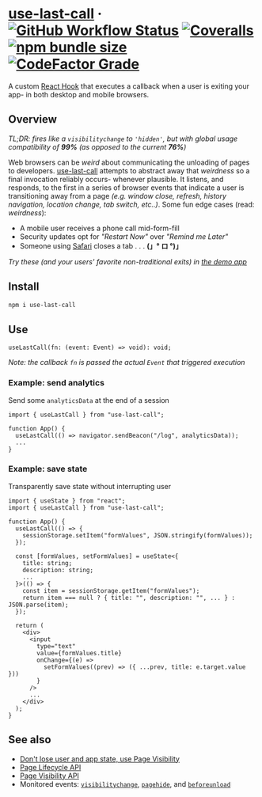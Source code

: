 # [use-last-call] &middot; [![GitHub Workflow Status](https://img.shields.io/github/workflow/status/julesferreira/use-last-call/ci)](https://github.com/julesferreira/use-last-call/actions/workflows/ci.yml) [![Coveralls](https://img.shields.io/coveralls/github/julesferreira/use-last-call)](https://coveralls.io/github/julesferreira/use-last-call) [![npm bundle size](https://img.shields.io/bundlephobia/minzip/use-last-call?label=min%20%2B%20gzip)](https://bundlephobia.com/package/use-last-call) [![CodeFactor Grade](https://img.shields.io/codefactor/grade/github/julesferreira/use-last-call?color=04a363&label=codefactor)](https://www.codefactor.io/repository/github/julesferreira/use-last-call)

A custom [React Hook] that executes a callback when a user is exiting your app- in both desktop and mobile browsers.

## Overview

_TL;DR: fires like a `visibilitychange` to `'hidden'`, but with global usage compatibility of **99%** (as opposed to the current **76%**)_

Web browsers can be _weird_ about communicating the unloading of pages to developers. [use-last-call] attempts to abstract away that _weirdness_ so a final invocation reliably occurs- whenever plausible. It listens, and responds, to the first in a series of browser events that indicate a user is transitioning away from a page _(e.g. window close, refresh, history navigation, location change, tab switch, etc..)_. Some fun edge cases (read: _weirdness_):

- A mobile user receives a phone call mid-form-fill
- Security updates opt for _"Restart Now"_ over _"Remind me Later"_
- Someone using [Safari] closes a tab . . . **(」° ロ °)」**

_Try these (and your users' favorite non-traditional exits) in [the demo app]_

## Install

```sh
npm i use-last-call
```

## Use

```tsx
useLastCall(fn: (event: Event) => void): void;
```

_Note: the callback `fn` is passed the actual `Event` that triggered execution_

### Example: send analytics

Send some `analyticsData` at the end of a session

```tsx
import { useLastCall } from "use-last-call";

function App() {
  useLastCall(() => navigator.sendBeacon("/log", analyticsData));
  ...
}
```

### Example: save state

Transparently save state without interrupting user

```tsx
import { useState } from "react";
import { useLastCall } from "use-last-call";

function App() {
  useLastCall(() => {
    sessionStorage.setItem("formValues", JSON.stringify(formValues));
  });

  const [formValues, setFormValues] = useState<{
    title: string;
    description: string;
    ...
  }>(() => {
    const item = sessionStorage.getItem("formValues");
    return item === null ? { title: "", description: "", ... } : JSON.parse(item);
  });

  return (
    <div>
      <input
        type="text"
        value={formValues.title}
        onChange={(e) =>
          setFormValues((prev) => ({ ...prev, title: e.target.value }))
        }
      />
      ...
    </div>
  );
}
```

## See also

- [Don't lose user and app state, use Page Visibility](https://www.igvita.com/2015/11/20/dont-lose-user-and-app-state-use-page-visibility/)
- [Page Lifecycle API](https://developers.google.com/web/updates/2018/07/page-lifecycle-api)
- [Page Visibility API](https://developer.mozilla.org/docs/Web/API/Page_Visibility_API)
- Monitored events: [`visibilitychange`], [`pagehide`], and [`beforeunload`]

[`beforeunload`]: https://developer.mozilla.org/docs/Web/API/Window/beforeunload_event
[`pagehide`]: https://developer.mozilla.org/docs/Web/API/Window/pagehide_event
[`visibilitychange`]: https://developer.mozilla.org/docs/Web/API/Document/visibilitychange_event
[react hook]: https://reactjs.org/docs/hooks-intro.html
[safari]: https://bugs.webkit.org/buglist.cgi?quicksearch=151610%20194897
[the demo app]: https://julesferreira.github.io/use-last-call
[use-last-call]: https://github.com/julesferreira/use-last-call
